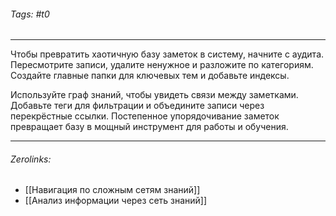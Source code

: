 ###### Tags:  #t0
___
Чтобы превратить хаотичную базу заметок в систему, начните с аудита. Пересмотрите записи, удалите ненужное и разложите по категориям. Создайте главные папки для ключевых тем и добавьте индексы.

Используйте граф знаний, чтобы увидеть связи между заметками. Добавьте теги для фильтрации и объедините записи через перекрёстные ссылки. Постепенное упорядочивание заметок превращает базу в мощный инструмент для работы и обучения.
___
###### Zerolinks: 
- [[Навигация по сложным сетям знаний]]
- [[Анализ информации через сеть знаний]]